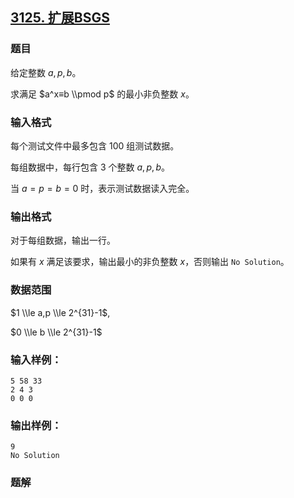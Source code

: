 ## [3125\. 扩展BSGS](https://www.acwing.com/problem/content/3128/)

### 题目

给定整数 $a,p,b$。

求满足 $a^x≡b \\pmod p$ 的最小非负整数 $x$。

### 输入格式

每个测试文件中最多包含 $100$ 组测试数据。

每组数据中，每行包含 $3$ 个整数 $a,p,b$。

当 $a=p=b=0$ 时，表示测试数据读入完全。

### 输出格式

对于每组数据，输出一行。

如果有 $x$ 满足该要求，输出最小的非负整数 $x$，否则输出 `No Solution`。

### 数据范围

$1 \\le a,p \\le 2^{31}-1$,

$0 \\le b \\le 2^{31}-1$

### 输入样例：

```
5 58 33
2 4 3
0 0 0
```

### 输出样例：

```
9
No Solution
```

### 题解


